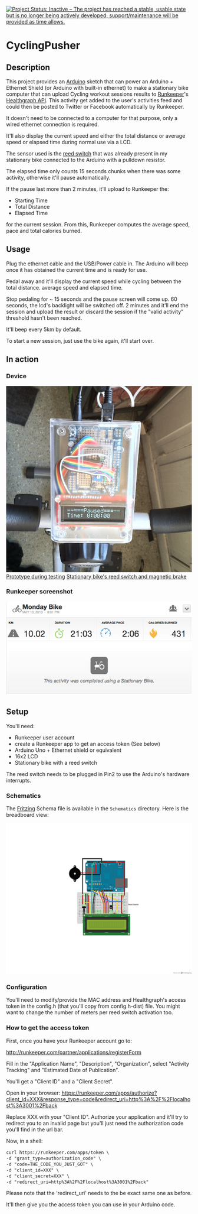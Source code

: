 [![Project Status: Inactive – The project has reached a stable, usable state but is no longer being actively developed; support/maintenance will be provided as time allows.](https://www.repostatus.org/badges/latest/inactive.svg)](https://www.repostatus.org/#inactive)

# CyclingPusher

## Description

This project provides an [Arduino](http://arduino.cc/) sketch that can power an Arduino + Ethernet Shield (or Arduino with built-in ethernet) 
to make a stationary bike computer that can upload Cycling workout sessions results to [Runkeeper](http://runkeeper.com/)'s [Healthgraph API](http://developer.runkeeper.com/healthgraph).
This activity get added to the user's activities feed and could then be posted to Twitter or Facebook automatically by Runkeeper.

It doesn't need to be connected to a computer for that purpose, only a wired ethernet connection is required.

It'll also display the current speed and either the total distance or average speed or elapsed time during normal use via a LCD.

The sensor used is the [reed switch](http://en.wikipedia.org/wiki/Reed_switch) that was already present in my stationary bike connected to the Arduino with a pulldown resistor.

The elapsed time only counts 15 seconds chunks when there was some activity, otherwise it'll pause automatically.

If the pause last more than 2 minutes, it'll upload to Runkeeper the:

 * Starting Time
 * Total Distance
 * Elapsed Time

for the current session. From this, Runkeeper computes the average speed, pace and total calories burned.

## Usage

Plug the ethernet cable and the USB/Power cable in.
The Arduino will beep once it has obtained the current time and is ready for use.

Pedal away and it'll display the current speed while cycling between the total distance. average speed and elapsed time.

Stop pedaling for ~ 15 seconds and the pause screen will come up. 60 seconds, the lcd's backlight will be switched off. 2 minutes and it'll end the session and upload the result or discard the session if the "valid activity" threshold hasn't been reached.

It'll beep every 5km by default.

To start a new session, just use the bike again, it'll start over.

## In action

### Device
![Device in clear enclosure](https://github.com/reefab/CyclingPusher/raw/master/images/finishedVersion.jpg)
[Prototype during testing](https://github.com/reefab/CyclingPusher/raw/master/images/prototype.jpg)
[Stationary bike's reed switch and magnetic brake](https://github.com/reefab/CyclingPusher/raw/master/images/bike.jpg)
### Runkeeper screenshot
![Runkeeper screenshot](https://github.com/reefab/CyclingPusher/raw/master/images/BikeProjectRunkeeper.png)

## Setup

You'll need:

 * Runkeeper user account
 * create a Runkeeper app to get an access token (See below)
 * Arduino Uno + Ethernet shield or equivalent
 * 16x2 LCD
 * Stationary bike with a reed switch

The reed switch needs to be plugged in Pin2 to use the Arduino's hardware interrupts.

### Schematics

The [Fritzing](http://fritzing.org/) Schema file is available in the `Schematics` directory.
Here is the breadboard view:

![Breadboard view](https://github.com/reefab/CyclingPusher/raw/master/Schematics/cyclingPusher_bb.png)

### Configuration

You'll need to modify/provide the MAC address and Healthgraph's access token in the config.h (that you'll copy from config.h-dist) file.
You might want to change the number of meters per reed switch activation too.

### How to get the access token

First, once you have your Runkeeper account go to:

http://runkeeper.com/partner/applications/registerForm

Fill in the "Application Name", "Description", "Organization", select "Activity Tracking" and "Estimated Date of Publication".

You'll get a "Client ID" and a "Client Secret".

Open in your browser: https://runkeeper.com/apps/authorize?client_id=XXX&response_type=code&redirect_uri=http%3A%2F%2Flocalhost%3A3001%2Fback

Replace XXX with your "Client ID". Authorize your application and it'll try to redirect you to an invalid page but you'll just need the authorization code you'll find in the url bar.

Now, in a shell:

    curl https://runkeeper.com/apps/token \
    -d "grant_type=authorization_code" \
    -d "code=THE_CODE_YOU_JUST_GOT" \
    -d "client_id=XXX" \
    -d "client_secret=XXX" \
    -d "redirect_uri=http%3A%2F%2Flocalhost%3A3001%2Fback"

Please note that the 'redirect_uri' needs to the be exact same one as before.

It'll then give you the access token you can use in your Arduino code.
